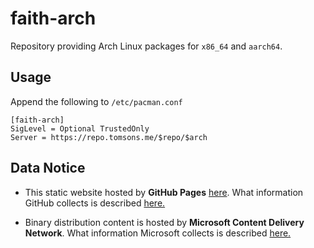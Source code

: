 # faith-arch
Repository providing Arch Linux packages for `x86_64` and `aarch64`.

## Usage

Append the following to `/etc/pacman.conf`

```
[faith-arch]
SigLevel = Optional TrustedOnly
Server = https://repo.tomsons.me/$repo/$arch
```

## Data Notice

* This static website hosted by **GitHub Pages** [here](https://github.com/valters-tomsons/faith-arch). What information GitHub collects is described [here.](https://docs.github.com/en/site-policy/privacy-policies/github-privacy-statement#what-information-github-collects)

* Binary distribution content is hosted by **Microsoft Content Delivery Network**. What information Microsoft collects is described [here.](https://privacy.microsoft.com/en-us/privacystatement)